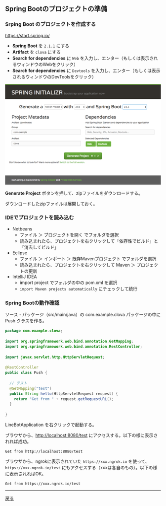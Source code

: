 ## Spring Bootのプロジェクトの準備

### Srping Boot のプロジェクトを作成する 

https://start.spring.io/

- **Spring Boot** を `2.1.1` にする
- **Artifact** を `clova` にする
- **Search for dependencies** に `Web` を入力し、エンター（もしくは表示されるウィンドウのWebをクリック）
- **Search for dependencies** に `Devtools` を入力し、エンター（もしくは表示されるウィンドウのDevToolsをクリック）

![fig01.png](./fig01.png)

**Generate Project** ボタンを押して、zipファイルをダウンロードする。

ダウンロードしたzipファイルは展開しておく。

### IDEでプロジェクトを読み込む

- Netbeans
  - ファイル ＞ プロジェクトを開く でフォルダを選択
  - 読み込まれたら、プロジェクトを右クリックして「依存性でビルド」と「消去してビルド」
- Eclipse
  - ファイル ＞ インポート ＞ 既存Mavenプロジェクト でフォルダを選択
  - 読み込まれたら、プロジェクトを右クリックして Maven ＞ プロジェクトの更新
- IntelliJ IDEA
  - import project でフォルダの中の pom.xml を選択
  - `import Maven projects automatically` にチェックして続行


### Spring Bootの動作確認

ソース・パッケージ（src/main/java）の com.example.clova パッケージの中に Push クラスを作る。


```java
package com.example.clova;

import org.springframework.web.bind.annotation.GetMapping;
import org.springframework.web.bind.annotation.RestController;

import javax.servlet.http.HttpServletRequest;

@RestController
public class Push {

  // テスト
  @GetMapping("test")
  public String hello(HttpServletRequest request) {
    return "Get from " + request.getRequestURL();
  }

}
```

LineBotApplication を右クリックで起動する。

ブラウザから、[http://localhost:8080/test](http://localhost:8080/test) にアクセスする。以下の様に表示されれば成功。

```
Get from http://localhost:8080/test
```

ブラウザから、ngrokに表示されていた `https://xxx.ngrok.io` を使って、 `https://xxx.ngrok.io/test` にもアクセスする（xxxは各自のもの）。以下の様に表示されればOK。 

```
Get from https://xxx.ngrok.io/test
```

-----

[戻る](../../README.md)